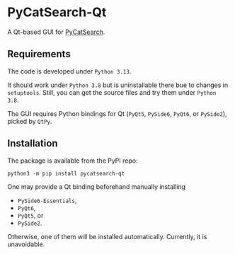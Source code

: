 # PyCatSearch-Qt

A Qt-based GUI for [PyCatSearch](https://github.com/stsav012/pycatsearch).

## Requirements

The code is developed under `Python 3.13`.

It should work under `Python 3.8` but is uninstallable there bue to changes in `setuptools`.
Still, you can get the source files and try them under `Python 3.8`.

The GUI requires Python bindings for Qt (`PyQt5`, `PySide6`, `PyQt6`, or `PySide2`), picked by `QtPy`.

## Installation

The package is available from the PyPI repo:

```commandline
python3 -m pip install pycatsearch-qt
```

One may provide a Qt binding beforehand manually installing
- `PySide6-Essentials`,
- `PyQt6`,
- `PyQt5`, or
- `PySide2`.

Otherwise, one of them will be installed automatically.
Currently, it is unavoidable.
